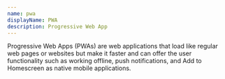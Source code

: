 ```yaml
---
name: pwa
displayName: PWA
description: Progressive Web App
---
```

Progressive Web Apps (PWAs) are web applications that load like regular web pages or websites but make it faster and can offer the user functionality such as working offline, push notifications, and Add to Homescreen as native mobile applications.